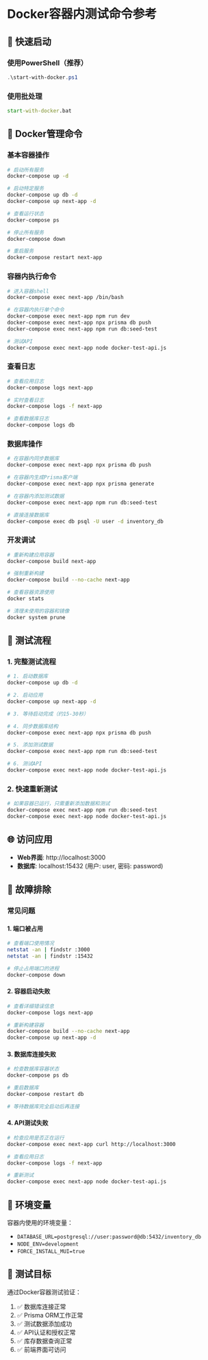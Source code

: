# Docker容器内测试命令参考

## 🚀 快速启动

### 使用PowerShell（推荐）
```powershell
.\start-with-docker.ps1
```

### 使用批处理
```cmd
start-with-docker.bat
```

## 🐳 Docker管理命令

### 基本容器操作
```bash
# 启动所有服务
docker-compose up -d

# 启动特定服务
docker-compose up db -d
docker-compose up next-app -d

# 查看运行状态
docker-compose ps

# 停止所有服务
docker-compose down

# 重启服务
docker-compose restart next-app
```

### 容器内执行命令
```bash
# 进入容器shell
docker-compose exec next-app /bin/bash

# 在容器内执行单个命令
docker-compose exec next-app npm run dev
docker-compose exec next-app npx prisma db push
docker-compose exec next-app npm run db:seed-test

# 测试API
docker-compose exec next-app node docker-test-api.js
```

### 查看日志
```bash
# 查看应用日志
docker-compose logs next-app

# 实时查看日志
docker-compose logs -f next-app

# 查看数据库日志
docker-compose logs db
```

### 数据库操作
```bash
# 在容器内同步数据库
docker-compose exec next-app npx prisma db push

# 在容器内生成Prisma客户端
docker-compose exec next-app npx prisma generate

# 在容器内添加测试数据
docker-compose exec next-app npm run db:seed-test

# 直接连接数据库
docker-compose exec db psql -U user -d inventory_db
```

### 开发调试
```bash
# 重新构建应用容器
docker-compose build next-app

# 强制重新构建
docker-compose build --no-cache next-app

# 查看容器资源使用
docker stats

# 清理未使用的容器和镜像
docker system prune
```

## 🧪 测试流程

### 1. 完整测试流程
```bash
# 1. 启动数据库
docker-compose up db -d

# 2. 启动应用
docker-compose up next-app -d

# 3. 等待启动完成（约15-30秒）

# 4. 同步数据库结构
docker-compose exec next-app npx prisma db push

# 5. 添加测试数据
docker-compose exec next-app npm run db:seed-test

# 6. 测试API
docker-compose exec next-app node docker-test-api.js
```

### 2. 快速重新测试
```bash
# 如果容器已运行，只需重新添加数据和测试
docker-compose exec next-app npm run db:seed-test
docker-compose exec next-app node docker-test-api.js
```

## 🌐 访问应用

- **Web界面**: http://localhost:3000
- **数据库**: localhost:15432 (用户: user, 密码: password)

## 🔧 故障排除

### 常见问题

#### 1. 端口被占用
```bash
# 查看端口使用情况
netstat -an | findstr :3000
netstat -an | findstr :15432

# 停止占用端口的进程
docker-compose down
```

#### 2. 容器启动失败
```bash
# 查看详细错误信息
docker-compose logs next-app

# 重新构建容器
docker-compose build --no-cache next-app
docker-compose up next-app -d
```

#### 3. 数据库连接失败
```bash
# 检查数据库容器状态
docker-compose ps db

# 重启数据库
docker-compose restart db

# 等待数据库完全启动后再连接
```

#### 4. API测试失败
```bash
# 检查应用是否正在运行
docker-compose exec next-app curl http://localhost:3000

# 查看应用日志
docker-compose logs -f next-app

# 重新测试
docker-compose exec next-app node docker-test-api.js
```

## 📝 环境变量

容器内使用的环境变量：
- `DATABASE_URL=postgresql://user:password@db:5432/inventory_db`
- `NODE_ENV=development`
- `FORCE_INSTALL_MUI=true`

## 🎯 测试目标

通过Docker容器测试验证：
1. ✅ 数据库连接正常
2. ✅ Prisma ORM工作正常
3. ✅ 测试数据添加成功
4. ✅ API认证和授权正常
5. ✅ 库存数据查询正常
6. ✅ 前端界面可访问 